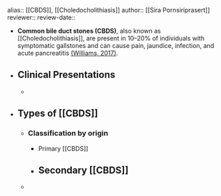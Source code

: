 alias:: [[CBDS]], [[Choledocholithiasis]]
author:: [[Sira Pornsiriprasert]] 
reviewer::
review-date::

- **Common bile duct stones (CBDS)**, also known as [[Choledocholithiasis]], are 
  present in 10–20% of individuals with symptomatic gallstones and can 
  cause pain, jaundice, infection, and acute pancreatitis [(Williams, 2017)]([[References/williamsUpdatedGuidelineManagement2017]]).
- ## Clinical Presentations
	-
- ## Types of [[CBDS]]
	- ### Classification by origin
		- Primary [[CBDS]]
		- Secondary [[CBDS]]
			-
	-